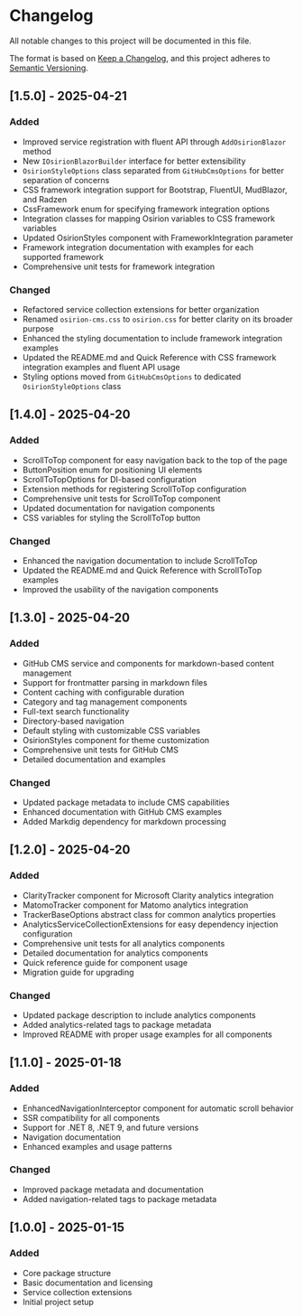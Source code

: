 # Changelog

All notable changes to this project will be documented in this file.

The format is based on [Keep a Changelog](https://keepachangelog.com/en/1.0.0/),
and this project adheres to [Semantic Versioning](https://semver.org/spec/v2.0.0.html).

## [1.5.0] - 2025-04-21

### Added
- Improved service registration with fluent API through `AddOsirionBlazor` method
- New `IOsirionBlazorBuilder` interface for better extensibility
- `OsirionStyleOptions` class separated from `GitHubCmsOptions` for better separation of concerns
- CSS framework integration support for Bootstrap, FluentUI, MudBlazor, and Radzen
- CssFramework enum for specifying framework integration options
- Integration classes for mapping Osirion variables to CSS framework variables
- Updated OsirionStyles component with FrameworkIntegration parameter
- Framework integration documentation with examples for each supported framework
- Comprehensive unit tests for framework integration

### Changed
- Refactored service collection extensions for better organization
- Renamed `osirion-cms.css` to `osirion.css` for better clarity on its broader purpose
- Enhanced the styling documentation to include framework integration examples
- Updated the README.md and Quick Reference with CSS framework integration examples and fluent API usage
- Styling options moved from `GitHubCmsOptions` to dedicated `OsirionStyleOptions` class

## [1.4.0] - 2025-04-20

### Added
- ScrollToTop component for easy navigation back to the top of the page
- ButtonPosition enum for positioning UI elements
- ScrollToTopOptions for DI-based configuration
- Extension methods for registering ScrollToTop configuration
- Comprehensive unit tests for ScrollToTop component
- Updated documentation for navigation components
- CSS variables for styling the ScrollToTop button

### Changed
- Enhanced the navigation documentation to include ScrollToTop
- Updated the README.md and Quick Reference with ScrollToTop examples
- Improved the usability of the navigation components

## [1.3.0] - 2025-04-20

### Added
- GitHub CMS service and components for markdown-based content management
- Support for frontmatter parsing in markdown files
- Content caching with configurable duration
- Category and tag management components
- Full-text search functionality
- Directory-based navigation
- Default styling with customizable CSS variables
- OsirionStyles component for theme customization
- Comprehensive unit tests for GitHub CMS
- Detailed documentation and examples

### Changed
- Updated package metadata to include CMS capabilities
- Enhanced documentation with GitHub CMS examples
- Added Markdig dependency for markdown processing

## [1.2.0] - 2025-04-20

### Added
- ClarityTracker component for Microsoft Clarity analytics integration
- MatomoTracker component for Matomo analytics integration
- TrackerBaseOptions abstract class for common analytics properties
- AnalyticsServiceCollectionExtensions for easy dependency injection configuration
- Comprehensive unit tests for all analytics components
- Detailed documentation for analytics components
- Quick reference guide for component usage
- Migration guide for upgrading

### Changed
- Updated package description to include analytics components
- Added analytics-related tags to package metadata
- Improved README with proper usage examples for all components

## [1.1.0] - 2025-01-18

### Added
- EnhancedNavigationInterceptor component for automatic scroll behavior
- SSR compatibility for all components
- Support for .NET 8, .NET 9, and future versions
- Navigation documentation
- Enhanced examples and usage patterns

### Changed
- Improved package metadata and documentation
- Added navigation-related tags to package metadata

## [1.0.0] - 2025-01-15

### Added
- Core package structure
- Basic documentation and licensing
- Service collection extensions
- Initial project setup